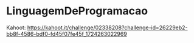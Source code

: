 # LinguagemDeProgramacao

Kahoot: https://kahoot.it/challenge/02338208?challenge-id=26229eb2-bb8f-4586-bdf0-fd45f07fe45f_1724263022969
